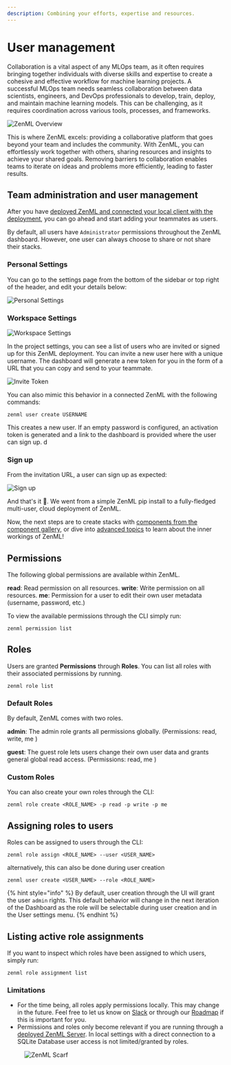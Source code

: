 ```yaml
---
description: Combining your efforts, expertise and resources.
---
```


# User management

Collaboration is a vital aspect of any MLOps team, as it often requires bringing together individuals with diverse
skills and expertise to create a cohesive and effective workflow for machine learning projects. A successful MLOps team
needs seamless collaboration between data scientists, engineers, and DevOps professionals to develop, train, deploy, and
maintain machine learning models. This can be challenging, as it requires coordination across various tools, processes,
and frameworks.

![ZenML Overview](../../.gitbook/assets/intro-zenml-overview.png)

This is where ZenML excels: providing a collaborative platform that goes beyond your team and includes the community.
With ZenML, you can effortlessly work together with others, sharing resources and insights to achieve your shared goals.
Removing barriers to collaboration enables teams to iterate on ideas and problems more efficiently, leading to faster
results.

## Team administration and user management

After you have [deployed ZenML and connected your local client with the deployment](/docs/book/platform-guide/set-up-your-mlops-platform/deploy-zenml/deploy-zenml.md), 
you can go ahead and start adding your teammates as users.

By default, all users have `Administrator` permissions throughout the ZenML dashboard. However, one user can always
choose to share or not share their stacks.

### Personal Settings

You can go to the settings page from the bottom of the sidebar or top right of the header, and edit your details below:

![Personal Settings](../../.gitbook/assets/01_personal_settings.png)

### Workspace Settings

![Workspace Settings](../../.gitbook/assets/02_project_settings.png)

In the project settings, you can see a list of users who are invited or signed up for this ZenML deployment. You can
invite a new user here with a unique username. The dashboard will generate a new token for you in the form of a URL that
you can copy and send to your teammate.

![Invite Token](../../.gitbook/assets/03_invite_token.png)

You can also mimic this behavior in a connected ZenML with the following commands:

```shell
zenml user create USERNAME
```

This creates a new user. If an empty password is configured, an activation token is generated and a link to the
dashboard is provided where the user can sign up. d

### Sign up

From the invitation URL, a user can sign up as expected:

![Sign up](../../.gitbook/assets/04_sign_up.png)

And that's it 🚀. We went from a simple ZenML pip install to a fully-fledged multi-user, cloud deployment of ZenML.

Now, the next steps are to create stacks
with [components from the component gallery](/docs/book/user-guide/component-guide/component-guide.md), or dive
into [advanced topics](/docs/book/user-guide/advanced-guide/advanced-guide.md) to learn about the inner workings 
of ZenML!

## Permissions

The following global permissions are available within ZenML.

**read**: Read permission on all resources. **write**: Write permission on all resources. **me**: Permission for a user
to edit their own user metadata (username, password, etc.)

To view the available permissions through the CLI simply run:

`zenml permission list`

## Roles

Users are granted **Permissions** through **Roles**. You can list all roles with their associated permissions by
running.

`zenml role list`

### Default Roles

By default, ZenML comes with two roles.

**admin**: The admin role grants all permissions globally. (Permissions: read, write, me )

**guest**: The guest role lets users change their own user data and grants general global read access. (Permissions:
read, me )

### Custom Roles

You can also create your own roles through the CLI:

`zenml role create <ROLE_NAME> -p read -p write -p me`

## Assigning roles to users

Roles can be assigned to users through the CLI:

`zenml role assign <ROLE_NAME> --user <USER_NAME>`

alternatively, this can also be done during user creation

`zenml user create <USER_NAME> --role <ROLE_NAME>`

{% hint style="info" %}
By default, user creation through the UI will grant the user `admin` rights. This default behavior will change in the
next iteration of the Dashboard as the role will be selectable during user creation and in the User settings menu.
{% endhint %}

## Listing active role assignments

If you want to inspect which roles have been assigned to which users, simply run:

`zenml role assignment list`

### Limitations

* For the time being, all roles apply permissions locally. This may change in the future. Feel free to let us know
  on [Slack](https://zenml.slack.com/join/shared\_invite/zt-t4aw242p-K6aCaUjhnxNOrLR7bcAb7g#/shared-invite/email) or
  through our [Roadmap](https://zenml.hellonext.co/roadmap) if this is important for you.
* Permissions and roles only become relevant if you are running through
  a [deployed ZenML Server](https://docs.zenml.io/getting-started/deploying-zenml). In local settings with a direct
  connection to a SQLite Database user access is not limited/granted by roles.

<!-- For scarf -->
<figure><img alt="ZenML Scarf" referrerpolicy="no-referrer-when-downgrade" src="https://static.scarf.sh/a.png?x-pxid=f0b4f458-0a54-4fcd-aa95-d5ee424815bc" /></figure>
